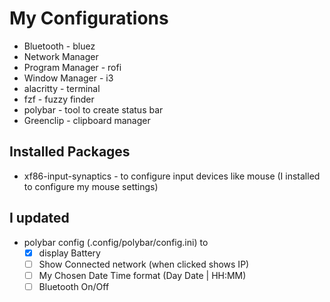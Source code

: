 # My Configurations
- Bluetooth - bluez
- Network Manager
- Program Manager - rofi
- Window Manager - i3
- alacritty - terminal
- fzf - fuzzy finder
- polybar - tool to create status bar
- Greenclip - clipboard manager


## Installed Packages
- xf86-input-synaptics - to configure input devices like mouse (I installed to configure my mouse settings)

## I updated
- polybar config (.config/polybar/config.ini) to
  - [x] display Battery
  - [ ] Show Connected network (when clicked shows IP)
  - [ ] My Chosen Date Time format (Day Date | HH:MM)
  - [ ] Bluetooth On/Off
